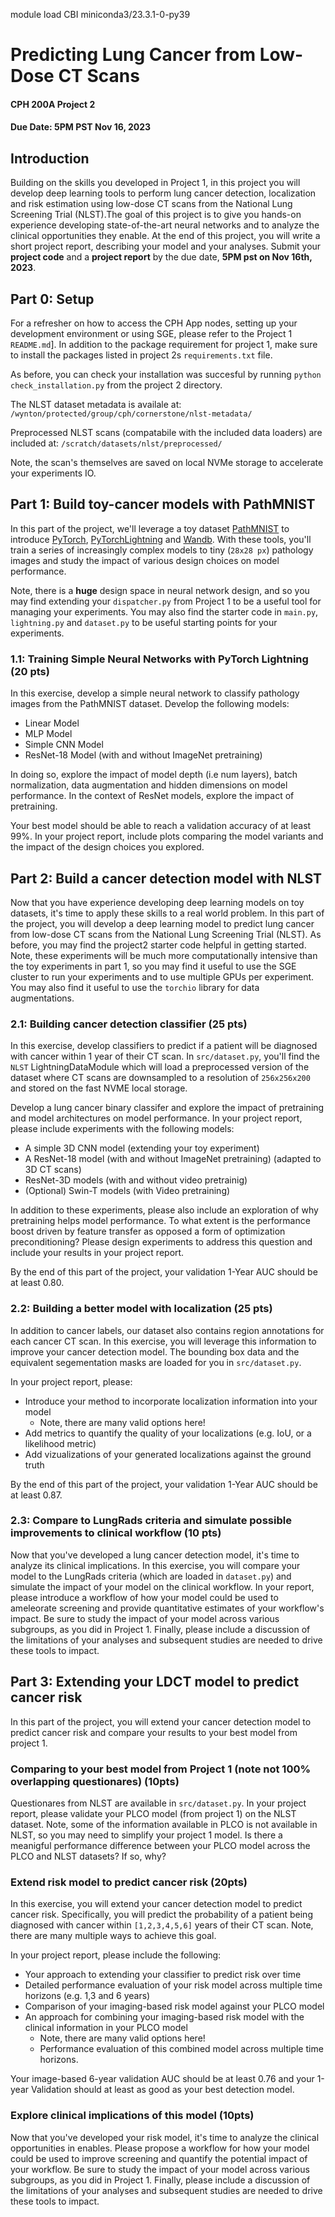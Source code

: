 module load CBI miniconda3/23.3.1-0-py39
# Predicting Lung Cancer from Low-Dose CT Scans
#### CPH 200A Project 2
#### Due Date: 5PM PST Nov 16, 2023

## Introduction
Building on the skills you developed in Project 1, in this project you will develop deep learning tools to perform lung cancer detection, localization and risk estimation using low-dose CT scans from the National Lung Screening Trial (NLST).The goal of this project is to give you hands-on experience developing state-of-the-art neural networks and to analyze the clinical opportunities they enable. At the end of this project, you will write a short project report, describing your model and your analyses.  Submit your **project code** and a **project report** by the due date, **5PM pst on Nov 16th, 2023**. 

## Part 0: Setup

For a refresher on how to access the CPH App nodes, setting up your development environment or using SGE, please refer to the Project 1 `README.md`]. In addition to the package requirement for project 1, make sure to install the packages listed in project 2s `requirements.txt` file.

As before, you can check your installation was succesful by running `python check_installation.py` from the project 2 directory. 

The NLST dataset metadata is availale at:
`/wynton/protected/group/cph/cornerstone/nlst-metadata/`

Preprocessed NLST scans (compatabile with the included data loaders) are included at:
`/scratch/datasets/nlst/preprocessed/`

Note, the scan's themselves are saved on local NVMe storage to accelerate your experiments IO. 

## Part 1: Build toy-cancer models with PathMNIST 
In this part of the project, we'll leverage a toy dataset [PathMNIST](https://medmnist.com/) to introduce [PyTorch](https://pytorch.org/), [PyTorchLightning](https://lightning.ai/docs/pytorch/stable/) and [Wandb](https://wandb.ai/). With these tools, you'll train a series of increasingly complex models to tiny (`28x28 px`) pathology images and study the impact of various design choices on model performance.

Note, there is a **huge** design space in neural network design, and so you may find extending your `dispatcher.py` from Project 1 to be a useful tool for managing your experiments. You may also find the starter code in `main.py`, `lightning.py` and `dataset.py` to be useful starting points for your experiments. 

### 1.1: Training Simple Neural Networks with PyTorch Lightning (20 pts)

In this exercise, develop a simple neural network to classify pathology images from the PathMNIST dataset. Develop the following models:

- Linear Model
- MLP Model 
- Simple CNN Model
- ResNet-18 Model (with and without ImageNet pretraining)

In doing so, explore the impact of model depth (i.e num layers), batch normalization, data augmentation and hidden dimensions on model performance. In the context of ResNet models, explore the impact of pretraining.

Your best model should be able to reach a validation accuracy of at least 99%. In your project report, include plots comparing the model variants and the impact of the design choices you explored.

## Part 2: Build a cancer detection model with NLST

Now that you have experience developing deep learning models on toy datasets, it's time to apply these skills to a real world problem. In this part of the project, you will develop a deep learning model to predict lung cancer from low-dose CT scans from the National Lung Screening Trial (NLST). As before, you may find the project2 starter code helpful in getting started. Note, these experiments will be much more computationally intensive than the toy experiments in part 1, so you may find it useful to use the SGE cluster to run your experiments and to use multiple GPUs per experiment. You may also find it useful to use the `torchio` library for data augmentations.

### 2.1: Building cancer detection classifier (25 pts)

In this exercise, develop classifiers to predict if a patient will be diagnosed with cancer within 1 year of their CT scan. In `src/dataset.py`, you'll find the `NLST` LightningDataModule which will load a preprocessed version of the dataset where CT scans are downsampled to a resolution of `256x256x200` and stored on the fast NVME local storage.

Develop a lung cancer binary classifer and explore the impact of pretraining and model architectures on model performance. In your project report, please include experiments with the following models:

- A simple 3D CNN model (extending your toy experiment)
- A ResNet-18 model (with and without ImageNet pretraining) (adapted to 3D CT scans)
- ResNet-3D models (with and without video pretrainig)
- (Optional) Swin-T models (with Video pretraining)

In addition to these experiments, please also include an exploration of why pretraining helps model performance. To what extent is the performance boost driven by feature transfer as opposed a form of optimization preconditioning?  Please design experiments to address this question and include your results in your project report.

By the end of this part of the project, your validation 1-Year AUC should be at least 0.80. 

### 2.2: Building a better model with localization (25 pts)
In addition to cancer labels, our dataset also contains region annotations for each cancer CT scan. In this exercise, you will leverage this information to improve your cancer detection model.  The bounding box data and the equivalent segementation masks are loaded for you in `src/dataset.py`. 

In your project report, please:
- Introduce your method to incorporate localization information into your model
  -  Note, there are many valid options here!
- Add metrics to quantify the quality of your localizations (e.g. IoU, or a likelihood metric)
- Add vizualizations of your generated localizations against the  ground truth

By the end of this part of the project, your validation 1-Year AUC should be at least 0.87.

### 2.3: Compare to LungRads criteria and simulate possible improvements to clinical workflow (10 pts)

Now that you've developed a lung cancer detection model, it's time to analyze its clinical implications. In this exercise, you will compare your model to the LungRads criteria (which are loaded in `dataset.py`) and simulate the impact of your model on the clinical workflow. In your report, please introduce a workflow of how your model could be used to ameleorate screening and provide quantitative estimates of your workflow's impact. Be sure to study the impact of your model across various subgroups, as you did in Project 1. Finally, please include a discussion of the limitations of your analyses and subsequent studies are needed to drive these tools to impact.

## Part 3: Extending your LDCT model to predict cancer risk

In this part of the project, you will extend your cancer detection model to predict cancer risk and compare your results to your best model from project 1. 

### Comparing to your best model from Project 1 (note not 100% overlapping questionares) (10pts)
Questionares from NLST are available in `src/dataset.py`. In your project report, please validate your PLCO model (from project 1) on the NLST dataset. Note, some of the information available in PLCO is not available in NLST, so you may need to simplify your project 1 model. Is there a meanigful performance difference between your PLCO model across the PLCO and NLST datasets? If so, why?

### Extend risk model to predict cancer risk (20pts)
In this exercise, you will extend your cancer detection model to predict cancer risk. Specifically, you will predict the probability of a patient being diagnosed with cancer within `[1,2,3,4,5,6]` years of their CT scan. Note, there are many multiple ways to achieve this goal.

In your project report, please include the following:
- Your approach to extending your classifier to predict risk over time
- Detailed performance evaluation of your risk model across multiple time horizons (e.g. 1,3 and 6 years)
- Comparison of your imaging-based risk model against your PLCO model
- An approach for combining your imaging-based risk model with the clinical information in your PLCO model
  - Note, there are many valid options here!
  - Performance evaluation of this combined model across multiple time horizons.

Your image-based 6-year validation AUC should be at least 0.76 and your 1-year Validation should at least as good as your best detection model.

### Explore clinical implications of this model (10pts)

Now that you've developed your risk model, it's time to analyze the clinical opportunities in enables. Please propose a workflow for how your model could be used to improve screening and quantify the potential impact of your workflow. Be sure to study the impact of your model across various subgroups, as you did in Project 1.  Finally, please include a discussion of the limitations of your analyses and subsequent studies are needed to drive these tools to impact.
